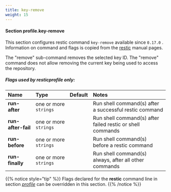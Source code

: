 ```yaml
---
title: key-remove
weight: 15
---
```

#### Section profile.**key-remove**

This section configures restic command `key-remove`  available since `0.17.0` .
Information on command and flags is copied from the [restic](https://github.com/restic/restic) manual pages.

The "remove" sub-command removes the selected key ID. The "remove" command does not allow
removing the current key being used to access the repository.

##### Flags used by **resticprofile** only:

| Name              | Type                    | Default  | Notes |
|:------------------|:------------------------|:---------|:------|
| **run-after** |one or more `strings` | |Run shell command(s) after a successful restic command |
| **run-after-fail** |one or more `strings` | |Run shell command(s) after failed restic or shell commands |
| **run-before** |one or more `strings` | |Run shell command(s) before a restic command |
| **run-finally** |one or more `strings` | |Run shell command(s) always, after all other commands |





{{% notice style="tip" %}}
Flags declared for the **restic** command line in section *[profile](../profile)*
can be overridden in this section.
{{% /notice %}}

